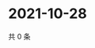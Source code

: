 # 2021-10-28

共 0 条

<!-- BEGIN WEIBO -->
<!-- 最后更新时间 Thu Oct 28 2021 08:45:55 GMT+0800 (China Standard Time) -->

<!-- END WEIBO -->
